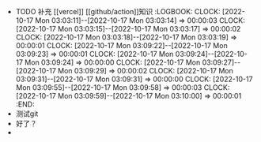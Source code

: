 - TODO 补充 [[vercel]] [[github/action]]知识
  :LOGBOOK:
  CLOCK: [2022-10-17 Mon 03:03:11]--[2022-10-17 Mon 03:03:14] =>  00:00:03
  CLOCK: [2022-10-17 Mon 03:03:15]--[2022-10-17 Mon 03:03:17] =>  00:00:02
  CLOCK: [2022-10-17 Mon 03:03:18]--[2022-10-17 Mon 03:03:19] =>  00:00:01
  CLOCK: [2022-10-17 Mon 03:09:22]--[2022-10-17 Mon 03:09:23] =>  00:00:01
  CLOCK: [2022-10-17 Mon 03:09:24]--[2022-10-17 Mon 03:09:24] =>  00:00:00
  CLOCK: [2022-10-17 Mon 03:09:27]--[2022-10-17 Mon 03:09:29] =>  00:00:02
  CLOCK: [2022-10-17 Mon 03:09:31]--[2022-10-17 Mon 03:09:31] =>  00:00:00
  CLOCK: [2022-10-17 Mon 03:09:55]--[2022-10-17 Mon 03:09:58] =>  00:00:03
  CLOCK: [2022-10-17 Mon 03:09:59]--[2022-10-17 Mon 03:10:00] =>  00:00:01
  :END:
- 测试git
- 好了？
-